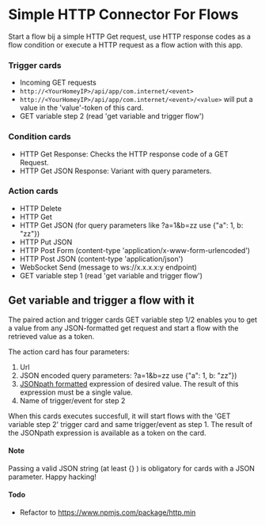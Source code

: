 # Simple HTTP Connector For Flows

Start a flow bij a simple HTTP Get request, use HTTP response codes as a flow
condition or execute a HTTP request as a flow action with this app.

### Trigger cards
- Incoming GET requests
 - ```http://<YourHomeyIP>/api/app/com.internet/<event>```
 - ```http://<YourHomeyIP>/api/app/com.internet/<event>/<value>``` will put a value in the 'value'-token of this card.
- GET variable step 2 (read 'get variable and trigger flow')

### Condition cards
- HTTP Get Response: Checks the HTTP response code of a GET Request.
- HTTP Get JSON Response: Variant with query parameters.

### Action cards
- HTTP Delete
- HTTP Get
- HTTP Get JSON (for query parameters like ?a=1&b=zz use {"a": 1, b: "zz"})
- HTTP Put JSON
- HTTP Post Form (content-type 'application/x-www-form-urlencoded')
- HTTP Post JSON (content-type 'application/json')
- WebSocket Send (message to ws://x.x.x.x:y endpoint)
- GET variable step 1 (read 'get variable and trigger flow')

## Get variable and trigger a flow with it
The paired action and trigger cards GET variable step 1/2 enables you to get a value from any JSON-formatted get request and start a flow with the retrieved value as a token.

The action card has four parameters:
 1. Url
 2. JSON encoded query parameters: ?a=1&b=zz use {"a": 1, b: "zz"})
 3. [JSONpath formatted](http://jsonpath.com/) expression of desired value. The result of this expression must be a single value.
 4. Name of trigger/event for step 2

When this cards executes succesfull, it will start flows with the 'GET variable step 2' trigger card and same trigger/event as step 1. The result of the JSONpath expression is available as a token on the card.

#### Note   
  Passing a valid JSON string (at least {} ) is obligatory for cards with a JSON parameter.
    Happy hacking!

#### Todo
 - Refactor to https://www.npmjs.com/package/http.min
